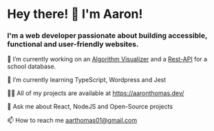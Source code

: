 # Hey there! 👋 I'm Aaron! 
### I'm a web developer passionate about building accessible, functional and user-friendly websites.

🔭 I’m currently working on an [Algorithm Visualizer](https://github.com/aa-thomas/algo-visualizer) and a [Rest-API](https://github.com/aa-thomas/rest-api-sql) for a school database.

🌱 I’m currently learning TypeScript, Wordpress and Jest

👨‍💻 All of my projects are available at https://aaronthomas.dev/

💬 Ask me about React, NodeJS and Open-Source projects

📫 How to reach me aarthomas01@gmail.com
